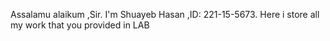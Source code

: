 Assalamu alaikum ,Sir.
I'm Shuayeb Hasan ,ID: 221-15-5673.
Here i store all my work that you provided in LAB
